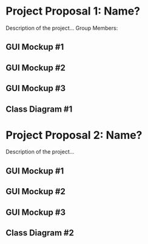 # Project Proposal 1: Name?
Description of the project...
Group Members:

## GUI Mockup #1

## GUI Mockup #2

## GUI Mockup #3

## Class Diagram #1

# Project Proposal 2: Name?
Description of the project...

## GUI Mockup #1

## GUI Mockup #2

## GUI Mockup #3

## Class Diagram #2

